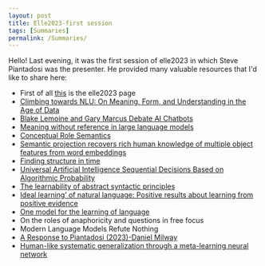 ```yaml
---
layout: post
title: Elle2023-first session
tags: [Summaries]
permalink: /Summaries/
---
```


<p>Hello! 
Last evening, it was the first session of elle2023 in which Steve Piantadosi was the presenter. He provided many valuable resources that I'd like to share here:</p>
<p>
<ul>
  <li>First of all <a href="https://cle.ppls.ed.ac.uk/index.php/elle2023/">this</a> is the elle2023 page</li>
  <li><a href="https://aclanthology.org/2020.acl-main.463.pdf">Climbing towards NLU: On Meaning, Form, and Understanding in the Age of Data</a></li>
  <li><a href="https://www.youtube.com/watch?v=S_oH2BR_Qxs">Blake Lemoine and Gary Marcus Debate AI Chatbots</a></li>
  <li><a href="https://arxiv.org/pdf/2208.02957.pdf">Meaning without reference in large language models</a></li>
  <li><a href="https://iep.utm.edu/conceptual-role-semantics/">Conceptual Role Semantics</a></li>
  <li><a href="https://www.nature.com/articles/s41562-022-01316-8">Semantic projection recovers rich human knowledge of multiple object features from word embeddings</a></li>
  <li><a href="https://pdf.sciencedirectassets.com/272076/1-s2.0-S0364021300X00602/1-s2.0-036402139090002E/main.pdf?X-Amz-Security-Token=IQoJb3JpZ2luX2VjEFgaCXVzLWVhc3QtMSJHMEUCIQCC4jUmwvgm7acb219huzip9l6e3e2axmfWjxTlPDUtqAIgSgmzzPpKXdzn%2BlKa1JYRWoADQ4Ohj%2BUh%2FLj5NtBzf4YquwUIkf%2F%2F%2F%2F%2F%2F%2F%2F%2F%2FARAFGgwwNTkwMDM1NDY4NjUiDGFFZeXyksdDp%2FMA0iqPBZVxTic2CC1I177RPd3To9jQKr8iCIPz9MdlVKKx2av%2BmcYn0W9GelctR%2B74y7ZUBxUY4rbsd4ccTgFclEqmfGCJ8wLMqSTtVoX%2B8fRzCDqhPiDep4CWNhFnbXRhVuIEShrbGbbuks2Y0rI4vZY8KOMn8DtdOd%2Bsf%2BD8mXlt0wDPqjnA%2BqCBxxpjf1tdf7THHr4DtS%2FzJTlTzauvom%2BEZz5KeISfrozvsXqsL8FkINeHiwvUtEuZ0Kba24VzfPlpctUUXOSDjDFbG0oQq8MRPp4s1u62HJ2yWRB9fcDLJuC79SQvrpkzwZkYafXc8NRLkZbu7pWQygB3d8lPlyOQr5usfEDOaOmvnTgavvGtZ3jcw9riTlq5J7EOgvGxTE1407eqG1FAR8D7OEEUREbm5Eo2Gg%2FwmNP2nbRG5zYJJXrmBOvEMRJUyB62R2N0U8JMjLSFw%2BrJTrrb3N2ZBcBooN2Vp3VQUtgUQ%2Bdc9sccsOZyG3t4O%2FDivNKsJVAvZCb4zTZJKWgvU1Ww3EqmU%2B8c7FGw85WSbwTbQXKNv7%2B6JKxEW8NKscjMLeM4FrgCcSdAh93705QDnejgdLfSAfrSR6jskqBJG5ZMxBj5Dw9vcHvfCBxNmgTryPdrUuRj%2FMalDI%2BcmHKD677EzK1Xzm4mfr8Gte5fGMfYcGqHC8t7hHzaEDeJL57cVVtZL4MxGrWnhO94o9eXCphjho6JLhCvx2DLU6SleQyxRX73ksP%2F6yiEm%2BuVzSP7uoOKj6vN2g2XdjcvbaZUsoDPlzNRdi%2BI2JVCTDiOdg0MgjTl5IP8L%2BhFpcbUNIuFyMjEMTQv8K5zUkYYfvCO%2F8jV7ep%2FI2FSp1q133LvD1PhdbGKfczNA8AwtJOkqgY6sQHE9DUPDOGHe%2F%2FbWC94sQmJbYwCL7mbDwygf2JlfQTAxeYFjqxDdcZzXnHyBfr5Q9beU15yTbjZquzjfOl06%2BVQvz66ZdHcngEf8oijHoPmNTFzwhR7jHHO8expRZBdkHlyA67fq2niJYGcVR%2FuJ1mo5G8Dy98BIdsjaUI6QtpCVR6bbeWX%2BMD9ITMuCKyiUWDXs9f4X5xm8t5nw4VljOpV9Vm1L9vZ6qN81%2BkPHpAwBS0%3D&X-Amz-Algorithm=AWS4-HMAC-SHA256&X-Amz-Date=20231106T163203Z&X-Amz-SignedHeaders=host&X-Amz-Expires=300&X-Amz-Credential=ASIAQ3PHCVTYUY52MC5W%2F20231106%2Fus-east-1%2Fs3%2Faws4_request&X-Amz-Signature=536c3e895ba15db63b8cd6a712caeded39594a1df25ea592fd1f82928959bc8d&hash=f7c09705df52eef2c69d4113258c3280730b4829a752f4afb58c7fc3f5897912&host=68042c943591013ac2b2430a89b270f6af2c76d8dfd086a07176afe7c76c2c61&pii=036402139090002E&tid=spdf-46b2b0d1-65a8-47d5-a840-60c80ac60e29&sid=81fafd0d27bc2949a988c312ee698f924dcdgxrqb&type=client&tsoh=d3d3LnNjaWVuY2VkaXJlY3QuY29t&ua=050b5752520205030051&rr=821ebaf2c9973b51&cc=ch">Finding structure in time</a></li>
  <li><a href="https://link.springer.com/book/10.1007/b138233#about-this-book">Universal Artificial Intelligence Sequential Decisions Based on Algorithmic Probability</a></li>
  <li><a href="https://www.sciencedirect.com/science/article/pii/S0010027710002593?ref=pdf_download&fr=RR-2&rr=8225b2a8eccf3b5d">The learnability of abstract syntactic principles</a></li>
  <li><a href="https://www.sciencedirect.com/science/article/pii/S0022249606001209?ref=pdf_download&fr=RR-2&rr=8225b46ca9213b5d">Ideal learning’ of natural language: Positive results about learning from positive evidence</a></li>
  <li><a href="https://www.pnas.org/doi/epdf/10.1073/pnas.2021865119">One model for the learning of language</a></li>
  <li>On the roles of anaphoricity and questions in free focus</li>
  <li>Modern Language Models Refute Nothing</li>
  <li><a href="https://lingbuzz.net/lingbuzz/007264">A Response to Piantadosi (2023)-Daniel Milway</a></li>
  <li><a href=https://www.nature.com/articles/s41586-023-06668-3">Human-like systematic generalization through a meta-learning neural network</a></li>
</ul>
</p>
